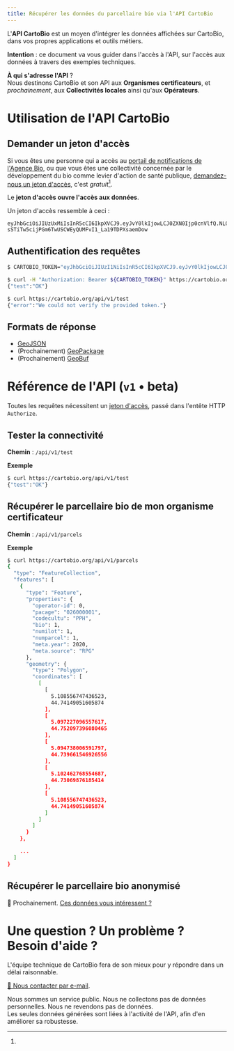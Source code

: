 ```yaml
---
title: Récupérer les données du parcellaire bio via l'API CartoBio
---
```


L'**API CartoBio** est un moyen d'intégrer les données affichées
sur CartoBio, dans vos propres applications et outils métiers.

**Intention** : ce document va vous guider dans l'accès à l'API,
sur l'accès aux données à travers des exemples techniques.

**À qui s'adresse l'API** ?<br>
Nous destinons CartoBio et son API aux **Organismes certificateurs**,
et _prochainement_, aux **Collectivités locales** ainsi qu'aux **Opérateurs**.

# Utilisation de l'API CartoBio

## Demander un jeton d'accès

Si vous êtes une personne qui a accès au
[portail de notifications de l'Agence Bio](http://notifications.agencebio.org/),
ou que vous êtes une collectivité concernée
par le développement du bio comme levier d'action de santé publique, [demandez-nous un jeton d'accès][ask-token], c'est _gratuit_[^1].

Le **jeton d'accès ouvre l'accès aux données**.

Un jeton d'accès ressemble à ceci :

```
eyJhbGciOiJIUzUxMiIsInR5cCI6IkpXVCJ9.eyJvY0lkIjowLCJ0ZXN0Ijp0cnVlfQ.NL050Bt_jMnQ6WLcqIbmwGJkaDvZ0PIAZdCKTNF_-sSTiTw5cijPGm6TwUSCWEyQUMFvI1_La19TDPXsaemDow
```

## Authentification des requêtes


```sh
$ CARTOBIO_TOKEN="eyJhbGciOiJIUzI1NiIsInR5cCI6IkpXVCJ9.eyJvY0lkIjowLCJ0ZXN0Ijp0cnVlfQ.B7elZEHGsKYwWxDNWalnwU7L1ZkdAjQVeAo0Hi4VsB4"

$ curl -H "Authorization: Bearer ${CARTOBIO_TOKEN}" https://cartobio.org/api/v1/test
{"test":"OK"}
```

```sh
$ curl https://cartobio.org/api/v1/test
{"error":"We could not verify the provided token."}
```

## Formats de réponse

- [GeoJSON](https://geojson.org/)
- (Prochainement) [GeoPackage](http://www.geopackage.org/guidance/getting-started.html)
- (Prochainement) [GeoBuf](https://github.com/mapbox/geobuf#geobuf)

# Référence de l'API (`v1` • beta)

Toutes les requêtes nécessitent un [jeton d'accès](#demander-un-jeton-d’accès), passé dans l'entête HTTP `Authorize`.

## Tester la connectivité

**Chemin** : `/api/v1/test`

**Exemple**

```sh
$ curl https://cartobio.org/api/v1/test
{"test":"OK"}
```

## Récupérer le parcellaire bio de mon organisme certificateur

**Chemin** : `/api/v1/parcels`

**Exemple**

```sh
$ curl https://cartobio.org/api/v1/parcels
{
  "type": "FeatureCollection",
  "features": [
    {
      "type": "Feature",
      "properties": {
        "operator-id": 0,
        "pacage": "026000001",
        "codecultu": "PPH",
        "bio": 1,
        "numilot": 1,
        "numparcel": 1,
        "meta.year": 2020,
        "meta.source": "RPG"
      },
      "geometry": {
        "type": "Polygon",
        "coordinates": [
          [
            [
              5.108556747436523,
              44.74149051605874
            ],
            [
              5.097227096557617,
              44.752097396080465
            ],
            [
              5.094738006591797,
              44.739661546926556
            ],
            [
              5.102462768554687,
              44.73069876185414
            ],
            [
              5.108556747436523,
              44.74149051605874
            ]
          ]
        ]
      }
    },

    ...
  ]
}
```

## Récupérer le parcellaire bio anonymisé

🚧 Prochainement. [Ces données vous intéressent ?][ask-wip-feature]

# Une question ? Un problème ? Besoin d'aide ?

L'équipe technique de CartoBio fera de son mieux pour y répondre
dans un délai raisonnable.

[📮 Nous contacter par e-mail][contact].



[contact]: mailto:cartobio@beta.gouv.fr?subject=Question%20%C3%A0%20propos%20de%20l'API%20CartoBio
[ask-token]: mailto:cartobio@beta.gouv.fr?subject=Demande%20%de%jeton%20%pour%20l'API%20CartoBio,%20Merci%20!
[ask-wip-feature]: mailto:cartobio@beta.gouv.fr?subject=API%20CartoBio%20%3A%20%C3%A0%20propos%20d'une%20future%20fonctionnalit%C3%A9

[^1]:
  Nous sommes un service public. Nous ne collectons pas de données personnelles. Nous ne revendons pas de données.<br>
  Les seules données générées sont liées à l'activité de l'API, afin d'en améliorer sa robustesse.
